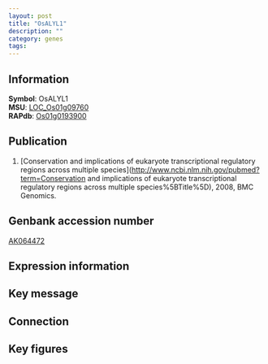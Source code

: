 ```yaml
---
layout: post
title: "OsALYL1"
description: ""
category: genes
tags: 
---
```


## Information
__Symbol__: OsALYL1  
__MSU__: [LOC_Os01g09760](http://rice.plantbiology.msu.edu/cgi-bin/ORF_infopage.cgi?orf=LOC_Os01g09760)  
__RAPdb__: [Os01g0193900](http://rapdb.dna.affrc.go.jp/viewer/gbrowse_details/irgsp1?name=Os01g0193900)  

## Publication
1. [Conservation and implications of eukaryote transcriptional regulatory regions across multiple species](http://www.ncbi.nlm.nih.gov/pubmed?term=Conservation and implications of eukaryote transcriptional regulatory regions across multiple species%5BTitle%5D), 2008, BMC Genomics.

## Genbank accession number
[AK064472](http://www.ncbi.nlm.nih.gov/nuccore/AK064472)  

## Expression information

## Key message

## Connection

## Key figures


